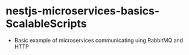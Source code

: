# nestjs-microservices-basics-ScalableScripts

* Basic example of microservices communicating uing RabbitMQ and HTTP